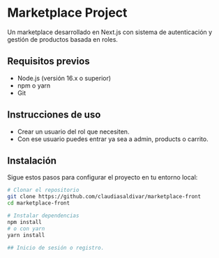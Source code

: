 # Marketplace Project

Un marketplace desarrollado en Next.js con sistema de autenticación y gestión de productos basada en roles.

## Requisitos previos

- Node.js (versión 16.x o superior)
- npm o yarn
- Git

## Instrucciones de uso

- Crear un usuario del rol que necesiten.
- Con ese usuario puedes entrar ya sea a admin, products o carrito.

## Instalación

Sigue estos pasos para configurar el proyecto en tu entorno local:

```bash
# Clonar el repositorio
git clone https://github.com/claudiasaldivar/marketplace-front
cd marketplace-front

# Instalar dependencias
npm install
# o con yarn
yarn install

## Inicio de sesión o registro.
